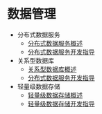 # 数据管理

- 分布式数据服务
  - [分布式数据服务概述](database-mdds-overview.md)
  - [分布式数据服务开发指导](database-mdds-guidelines.md)
- 关系型数据库
  - [关系型数据库概述](database-relational-overview.md)
  - [分布式数据服务开发指导](database-relational-guidelines.md)
- 轻量级数据存储
  - [轻量级数据存储概述](database-preference-overview.md)
  - [轻量级数据存储开发指导](database-preference-guidelines.md)
